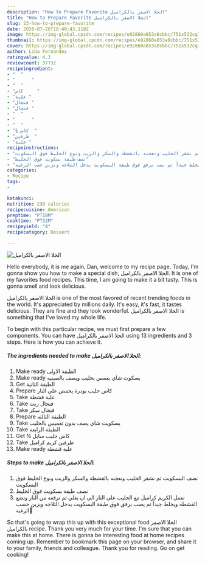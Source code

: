 ```yaml
---
description: "How to Prepare Favorite الحلا الاصفر بالكراميل"
title: "How to Prepare Favorite الحلا الاصفر بالكراميل"
slug: 23-how-to-prepare-favorite
date: 2020-07-26T18:40:43.118Z
image: https://img-global.cpcdn.com/recipes/e92860a853a8cbbc/751x532cq70/الصورة-الرئيسية-لوصفةالحلا-الاصفر-بالكراميل.jpg
thumbnail: https://img-global.cpcdn.com/recipes/e92860a853a8cbbc/751x532cq70/الصورة-الرئيسية-لوصفةالحلا-الاصفر-بالكراميل.jpg
cover: https://img-global.cpcdn.com/recipes/e92860a853a8cbbc/751x532cq70/الصورة-الرئيسية-لوصفةالحلا-الاصفر-بالكراميل.jpg
author: Lida Fernandez
ratingvalue: 4.3
reviewcount: 37732
recipeingredient:
- "  "
- "      "
- "  "
- "كاس     "
- "علبة "
- "فنجال "
- "فنجال "
- "  "
- "      "
- "  "
- "¾ كاس  "
- "ظرفين  "
- "علبة "
recipeinstructions:
- "نصف البسكويت ثم نشقر الحليب ونعجنه بالقشطة والسكر والزيت ونوع الخليط فوق البسكويت"
- "نصف طبقة بسكويت فوق الخليط"
- "نعمل الكريم كراميل مع الحليب على النار الى ان يغلي ثم نرفعه من النار ونضع القشطه ويخلط جيداً ثم يصب برفق فوق طبقة البسكويت يدخل الثلاجه ويزين حسب الرغبه🥧"
categories:
- Recipe
tags:
- 

katakunci:  
nutrition: 238 calories
recipecuisine: American
preptime: "PT18M"
cooktime: "PT32M"
recipeyield: "4"
recipecategory: Dessert

---
```



![الحلا الاصفر بالكراميل](https://img-global.cpcdn.com/recipes/e92860a853a8cbbc/751x532cq70/الصورة-الرئيسية-لوصفةالحلا-الاصفر-بالكراميل.jpg)

Hello everybody, it is me again, Dan, welcome to my recipe page. Today, I'm gonna show you how to make a special dish, الحلا الاصفر بالكراميل. It is one of my favorites food recipes. This time, I am going to make it a bit tasty. This is gonna smell and look delicious.



الحلا الاصفر بالكراميل is one of the most favored of recent trending foods in the world. It's appreciated by millions daily. It's easy, it's fast, it tastes delicious. They are fine and they look wonderful. الحلا الاصفر بالكراميل is something that I've loved my whole life.


To begin with this particular recipe, we must first prepare a few components. You can have الحلا الاصفر بالكراميل using 13 ingredients and 3 steps. Here is how you can achieve it.

<!--inarticleads1-->

##### The ingredients needed to make الحلا الاصفر بالكراميل:

1. Make ready  الطبقة الاولى
1. Make ready  بسكوت شاي يغمس بحليب ويصف بالصينيه
1. Get  الطبقة الثانية
1. Prepare كاس حليب بودرة يحمص على النار
1. Take علبة قشطة
1. Take فنجال زيت
1. Take فنجال سكر
1. Prepare  الطبقة الثالثه
1. Take  بسكويت شاي يصف بدون تغميس بالحليب
1. Take  الطبقة الرابعه
1. Get ¾ كاس حليب سايل
1. Take ظرفين كريم كراميل
1. Make ready علبة قشطة




<!--inarticleads2-->

##### Steps to make الحلا الاصفر بالكراميل:

1. نصف البسكويت ثم نشقر الحليب ونعجنه بالقشطة والسكر والزيت ونوع الخليط فوق البسكويت
1. نصف طبقة بسكويت فوق الخليط
1. نعمل الكريم كراميل مع الحليب على النار الى ان يغلي ثم نرفعه من النار ونضع القشطه ويخلط جيداً ثم يصب برفق فوق طبقة البسكويت يدخل الثلاجه ويزين حسب الرغبه🥧




So that's going to wrap this up with this exceptional food الحلا الاصفر بالكراميل recipe. Thank you very much for your time. I'm sure that you can make this at home. There is gonna be interesting food at home recipes coming up. Remember to bookmark this page on your browser, and share it to your family, friends and colleague. Thank you for reading. Go on get cooking!
